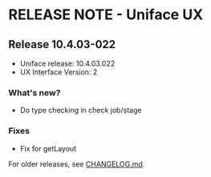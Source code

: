# RELEASE NOTE - Uniface UX

## Release 10.4.03-022
- Uniface release: 10.4.03.022
- UX Interface Version: 2

### What's new?
 - Do type checking in check job/stage
 

### Fixes
 - Fix for getLayout

For older releases, see [CHANGELOG.md](CHANGELOG.md).

